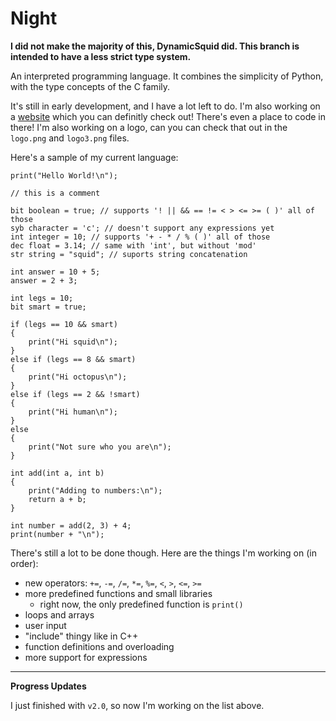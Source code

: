 # Night

**I did not make the majority of this, DynamicSquid did. This branch is intended to have a less strict type system.**

An interpreted programming language. It combines the simplicity of Python, with the type concepts of the C family.

It's still in early development, and I have a lot left to do. I'm also working on a [website](https://night-web.dynamicsquid.repl.co/) which you can definitly check out! There's even a place to code in there! I'm also working on a logo, can you can check that out in the `logo.png` and `logo3.png` files.

Here's a sample of my current language:

```
print("Hello World!\n");

// this is a comment

bit boolean = true; // supports '! || && == != < > <= >= ( )' all of those
syb character = 'c'; // doesn't support any expressions yet
int integer = 10; // supports '+ - * / % ( )' all of those
dec float = 3.14; // same with 'int', but without 'mod'
str string = "squid"; // suports string concatenation

int answer = 10 + 5;
answer = 2 + 3;

int legs = 10;
bit smart = true;

if (legs == 10 && smart)
{
    print("Hi squid\n");
}
else if (legs == 8 && smart)
{
    print("Hi octopus\n");
}
else if (legs == 2 && !smart)
{
    print("Hi human\n");
}
else
{
    print("Not sure who you are\n");
}

int add(int a, int b)
{
    print("Adding to numbers:\n");
    return a + b;
}

int number = add(2, 3) + 4;
print(number + "\n");
```

There's still a lot to be done though. Here are the things I'm working on (in order):

- new operators: `+=`, `-=`, `/=`, `*=`, `%=`, `<`, `>`, `<=`, `>=`
- more predefined functions and small libraries
  - right now, the only predefined function is `print()`
- loops and arrays
- user input
- "include" thingy like in C++
- function definitions and overloading
- more support for expressions

---

**Progress Updates**

I just finished with `v2.0`, so now I'm working on the list above.
